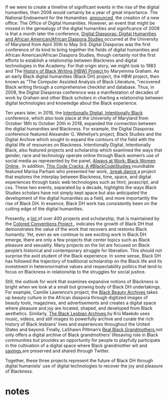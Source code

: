 

# 


If we were to create a timeline of significant events in the rise of the digital humanities, then 2008 would certainly be a year of great importance. The National Endowment for the Humanities  [announced ](https://www.neh.gov/divisions/odh/dhi-now-odh) the creation of a new office: The Office of Digital Humanities. However, an event that might be missed in the genealogy of the digital humanities and significance of 2008 is that a month later the conference, [Digital Diasporas: Digital Humanities and African American/African Diaspora Studies ](https://archive.mith.umd.edu/diaspora2008/)occurred at the University of Maryland from April 30th to May 3rd. Digital Diasporas was the first conference of its kind to bring together the fields of digital humanities and African American/African Diaspora Studies, though certainly not the first efforts to establish a relationship between Blackness and digital technologies in the Academy. For that origin story, we might look to 1983 and The [History of Black Writing (HBW) Project ](https://hbw.ku.edu/)by Maryemma Graham. As an early Black digital humanities (Black DH) project, the HBW project, then known as "The Computer Assisted Analysis of Black Literature, "recovered Black writing through a comprehensive checklist and database. Thus, in 2008, the Digital Diasporas conference was a manifestation of decades of work by Graham and other Black scholars in charting a relationship between digital technologies and knowledge about the Black experience. 

Ten years later, in 2018, the [Intentionally Digital, Intentionally Black ](https://arhu.umd.edu/events/conference-intentionally-digital-intentionally-black)conference, which also took place at the University of Maryland from October 18th to October 20th in 2018, expanded the connection between the digital humanities and Blackness. For example, the Digital Diasporas conference featured Alexander G. Weheliye’s project, Black Studies and the Digital Archive which sought to expand the contours of the field with the digital life of resources on Blackness. Intentionally Digital, Intentionally Black, also featured projects and scholarship which examined the ways that gender, race and technology operate online through Black women’s use of social media as represented by the panel, [Always at Work: Black Women Online ](https://www.youtube.com/watch?v=GR0f-V4VQqA). In addition, [This Code Cracks: A #BlackCodeStudies ](https://www.youtube.com/watch?v=qhOvS4y3dtU)roundtable featured Marisa Parham who presented her work, [.break.dance ](https://mp285.com/sections/portfolio/)a project that explores the interplay between Blackness, time, space, and digital experiences through basic web technologies such as html, javascript, and css. These two events, separated by a decade, highlights the ways Black Studies scholars have not simply kept apace but also anticipated the development of the digital humanities as a field, and more importantly the rise of Black DH. In essence, Black DH work has consistently been on the cutting edge of the digital humanities. 

Presently, a [list ](https://docs.google.com/document/d/1rZwucjyAAR7QiEZl238_hhRPXo5-UKXt2_KCrwPZkiQ/edit)of over 400 projects and scholarship, that is maintained by the [Colored Conventions Project ](https://coloredconventions.org/), indicates the growth of Black DH that demonstrates the value of the work that recovers and restores Black humanity. Yet, even as we continue to see exciting work in Black DH emerge, there are only a few projects that center topics such as Black pleasure and sexuality. Many projects on the list are focused on Black people’s historical and contemporary struggle for liberation. This should not surprise the avid student of the Black experience. In some sense, Black DH has followed the trajectory of traditional scholarship on the Black life and its investment in heteronormative values and respectability politics that tend to focus on Blackness in relationship to the struggles for social justice. 

Still, the outlook for work that examines expansive notions of Blackness is bright when we look at a small but growing body of Black DH undertakings. For example, Camille Lawrence’s project, the [Black Beauty Archives ](https://www.blackbeautyarchives.org/)takes up beauty culture in the African diaspora through digitized images of beauty tools, magazines, and advertisements and creates a digital space where pleasure and joy are located, shaped, and developed from Black aesthetics. Similarly, [The Black Lesbian Archives ](https://www.blacklesbianarchives.com/)by Krü Maekdo uses music, videos, and still images to powerfully archive and curate the rich history of Black lesbians’ lives and experiences throughout the United States and beyond. Finally, LaShawn Pittman’s [Real Black Grandmothers ](https://realblackgrandmothers.com/)not only offers a digital archive of Black grandmothers’ lifesaving role in Black communities but provides an opportunity for people to playfully participate in the cultivation of a digital space where Black grandmother wit and [sayings ](https://realblackgrandmothers.com/her-sayings/)are preserved and shared through Twitter. 

Together, these three projects represent the future of Black DH through digital humanists' use of digital technologies to recover the joy and pleasure of Blackness. 


# notes
